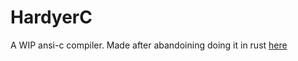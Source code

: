 # HardyerC
A WIP ansi-c compiler. Made after abandoining doing it in rust [here](https://github.com/HeronErin/HardyC_RUST)
